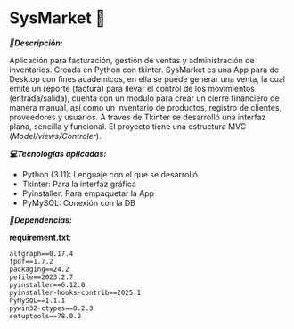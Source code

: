 # SysMarket 🛒

***📃Descripción:***

Aplicación para facturación, gestión de ventas y administración de inventarios. Creada en Python con tkinter. SysMarket es una App para de Desktop con fines academicos, en ella se puede generar una venta, la cual emite un reporte (factura) para llevar el control de los movimientos (entrada/salida), cuenta con un modulo para crear un cierre financiero de manera manual, así como un inventario de productos, registro de clientes, proveedores y usuarios. A traves de Tkinter se desarrolló una interfaz plana, sencilla y funcional. El proyecto tiene una estructura MVC (_Model/views/Controler_).

***💻Tecnologías aplicadas:***
- Python (3.11): Lenguaje con el que se desarrolló
- Tkinter: Para la interfaz gráfica
- Pyinstaller: Para empaquetar la App
- PyMySQL: Conexión con la DB

***🧰Dependencias:***

**requirement.txt**:
```
altgraph==0.17.4
fpdf==1.7.2
packaging==24.2
pefile==2023.2.7
pyinstaller==6.12.0
pyinstaller-hooks-contrib==2025.1
PyMySQL==1.1.1
pywin32-ctypes==0.2.3
setuptools==78.0.2
```
